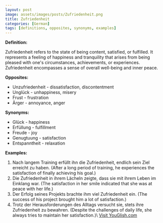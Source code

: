 ```yaml
---
layout: post
image: assets/images/posts/Zufriedenheit.png
title: Zufriedenheit
categories: [German]
tags: [definitions, opposites, synonyms, examples]
---
```


**Definition:**

Zufriedenheit refers to the state of being content, satisfied, or fulfilled. It represents a feeling of happiness and tranquility that arises from being pleased with one's circumstances, achievements, or experiences. Zufriedenheit encompasses a sense of overall well-being and inner peace.

**Opposites:**

- Unzufriedenheit - dissatisfaction, discontentment
- Unglück - unhappiness, misery
- Frust - frustration
- Ärger - annoyance, anger

**Synonyms:**

- Glück - happiness
- Erfüllung - fulfillment
- Freude - joy
- Genugtuung - satisfaction
- Entspanntheit - relaxation

**Examples:**

1. Nach langem Training erfüllt ihn die Zufriedenheit, endlich sein Ziel erreicht zu haben. (After a long period of training, he experiences the satisfaction of finally achieving his goal.)
2. Die Zufriedenheit in ihrem Lächeln zeigte, dass sie mit ihrem Leben im Einklang war. (The satisfaction in her smile indicated that she was at peace with her life.)
3. Der Erfolg seines Projekts brachte ihm viel Zufriedenheit ein. (The success of his project brought him a lot of satisfaction.)
4. Trotz der Herausforderungen des Alltags versucht sie, stets ihre Zufriedenheit zu bewahren. (Despite the challenges of daily life, she always tries to maintain her satisfaction.)\ <a id="yg-widget-0" class="youglish-widget" data-query="Zufriedenheit" data-lang="german" data-components="8412" data-auto-start="0" data-bkg-color="theme_light" data-title="How%20to%20pronounce%20Zufriedenheit%20in%20German"  rel="nofollow" href="https://youglish.com">Visit YouGlish.com</a><script async src="https://youglish.com/public/emb/widget.js" charset="utf-8"></script>